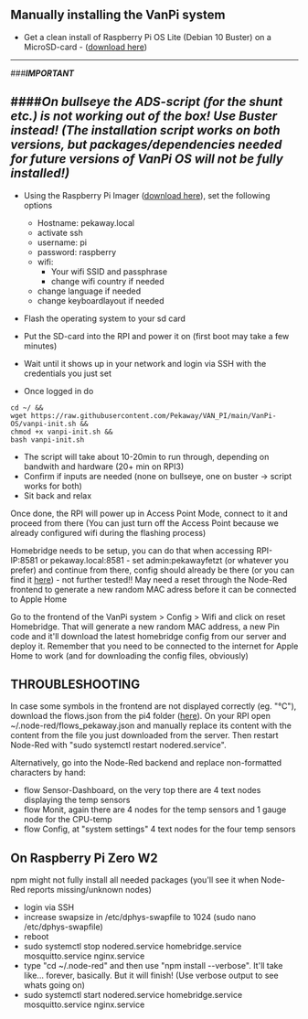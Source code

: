 ## Manually installing the VanPi system

- Get a clean install of Raspberry Pi OS Lite (Debian 10 Buster)  on a MicroSD-card - ([download here](https://www.raspberrypi.com/software/operating-systems/))

-----------------
###**_IMPORTANT_**

####**_On bullseye the ADS-script (for the shunt etc.) is not working out of the box! Use Buster instead! (The installation script works on both versions, but packages/dependencies needed for future versions of VanPi OS will not be fully installed!)_**
-----------------

 - Using the Raspberry Pi Imager ([download here](https://www.raspberrypi.com/software/)), set the following options
    - Hostname: pekaway.local
    - activate ssh
    - username: pi
    - password: raspberry
    - wifi:
        - Your wifi SSID and passphrase
        - change wifi country if needed
    - change language if needed
    - change keyboardlayout if needed

- Flash the operating system to your sd card


- Put the SD-card into the RPI and power it on (first boot may take a few minutes)
- Wait until it shows up in your network and login via SSH with the credentials you just set
- Once logged in do
```
cd ~/ &&
wget https://raw.githubusercontent.com/Pekaway/VAN_PI/main/VanPi-OS/vanpi-init.sh &&
chmod +x vanpi-init.sh &&
bash vanpi-init.sh
```

- The script will take about 10-20min to run through, depending on bandwith and hardware (20+ min on RPI3)
- Confirm if inputs are needed (none on bullseye, one on buster -> script works for both)
- Sit back and relax

Once done, the RPI will power up in Access Point Mode, connect to it and proceed from there
(You can just turn off the Access Point because we already configured wifi during the flashing process)

Homebridge needs to be setup, you can do that when accessing RPI-IP:8581 or pekaway.local:8581 - set admin:pekawayfetzt (or whatever you prefer) and continue from there, config should already be there (or you can find it [here](https://github.com/Pekaway/VAN_PI/blob/main/VanPi-OS/config.json)) - not further tested!!
May need a reset through the Node-Red frontend to generate a new random MAC adress before it can be connected to Apple Home

Go to the frontend of the VanPi system > Config > Wifi and click on reset Homebridge. That will generate a new random MAC address, a new Pin code and it'll download the latest homebridge config from our server and deploy it. Remember that you need to be connected to the internet for Apple Home to work (and for downloading the config files, obviously)

## **THROUBLESHOOTING**

In case some symbols in the frontend are not displayed correctly (eg. "°C"), download the flows.json from the pi4 folder ([here](https://github.com/Pekaway/VAN_PI/blob/main/VanPi-OS/flows.json)).
On your RPI open ~/.node-red/flows_pekaway.json and manually replace its content with the content from the file you just downloaded from the server. Then restart Node-Red with "sudo systemctl restart nodered.service".

Alternatively, go into the Node-Red backend and replace non-formatted characters by hand:
 - flow Sensor-Dashboard, on the very top there are 4 text nodes displaying the temp sensors
 - flow Monit, again there are 4 nodes for the temp sensors and 1 gauge node for the CPU-temp
 - flow Config, at "system settings" 4 text nodes for the four temp sensors

 ## On Raspberry Pi Zero W2

npm might not fully install all needed packages (you'll see it when Node-Red reports missing/unknown nodes)
 - login via SSH
 - increase swapsize in /etc/dphys-swapfile to 1024 (sudo nano /etc/dphys-swapfile)
 - reboot
 - sudo systemctl stop nodered.service homebridge.service mosquitto.service nginx.service
 - type "cd ~/.node-red" and then use "npm install --verbose". It'll take like... forever, basically. But it will finish! (Use verbose output to see whats going on)
- sudo systemctl start nodered.service homebridge.service mosquitto.service nginx.service